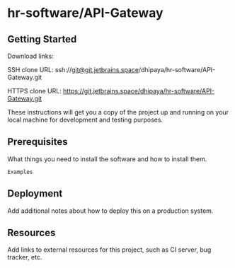 # hr-software/API-Gateway



## Getting Started

Download links:

SSH clone URL: ssh://git@git.jetbrains.space/dhipaya/hr-software/API-Gateway.git

HTTPS clone URL: https://git.jetbrains.space/dhipaya/hr-software/API-Gateway.git



These instructions will get you a copy of the project up and running on your local machine for development and testing purposes.

## Prerequisites

What things you need to install the software and how to install them.

```
Examples
```

## Deployment

Add additional notes about how to deploy this on a production system.

## Resources

Add links to external resources for this project, such as CI server, bug tracker, etc.
